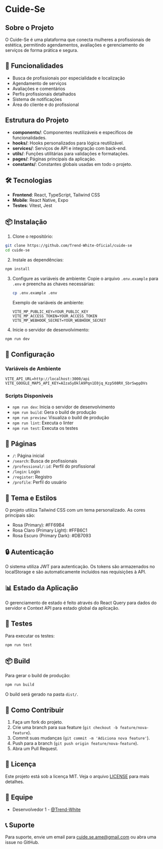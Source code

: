 # Cuide-Se

## Sobre o Projeto
O Cuide-Se é uma plataforma que conecta mulheres a profissionais de estética, permitindo agendamentos, avaliações e gerenciamento de serviços de forma prática e segura.

## 🚀 Funcionalidades

- Busca de profissionais por especialidade e localização
- Agendamento de serviços
- Avaliações e comentários
- Perfis profissionais detalhados
- Sistema de notificações
- Área do cliente e do profissional

## Estrutura do Projeto
- **components/**: Componentes reutilizáveis e específicos de funcionalidades.
- **hooks/**: Hooks personalizados para lógica reutilizável.
- **services/**: Serviços de API e integração com back-end.
- **utils/**: Funções utilitárias para validações e formatações.
- **pages/**: Páginas principais da aplicação.
- **constants/**: Constantes globais usadas em todo o projeto.

## 🛠️ Tecnologias

- **Frontend**: React, TypeScript, Tailwind CSS
- **Mobile**: React Native, Expo
- **Testes**: Vitest, Jest

## 📦 Instalação

1. Clone o repositório:
```bash
git clone https://github.com/Trend-White-Oficial/cuide-se
cd cuide-se
```

2. Instale as dependências:
```bash
npm install
```

3. Configure as variáveis de ambiente:
   Copie o arquivo `.env.example` para `.env` e preencha as chaves necessárias:
   ```bash
   cp .env.example .env
   ```

   Exemplo de variáveis de ambiente:
   ```env
   VITE_MP_PUBLIC_KEY=YOUR_PUBLIC_KEY
   VITE_MP_ACCESS_TOKEN=YOUR_ACCESS_TOKEN
   VITE_MP_WEBHOOK_SECRET=YOUR_WEBHOOK_SECRET
   ```

4. Inicie o servidor de desenvolvimento:
```bash
npm run dev
```

## 🔧 Configuração

### Variáveis de Ambiente

```env
VITE_API_URL=http://localhost:3000/api
VITE_GOOGLE_MAPS_API_KEY=AIzaSyDklA9Pqn1E0jq_Kzp508RX_SbrSwppDVs
```

### Scripts Disponíveis

- `npm run dev`: Inicia o servidor de desenvolvimento
- `npm run build`: Gera o build de produção
- `npm run preview`: Visualiza o build de produção
- `npm run lint`: Executa o linter
- `npm run test`: Executa os testes

## 📱 Páginas

- `/`: Página inicial
- `/search`: Busca de profissionais
- `/professional/:id`: Perfil do profissional
- `/login`: Login
- `/register`: Registro
- `/profile`: Perfil do usuário

## 🎨 Tema e Estilos

O projeto utiliza Tailwind CSS com um tema personalizado. As cores principais são:

- Rosa (Primary): #FF69B4
- Rosa Claro (Primary Light): #FFB6C1
- Rosa Escuro (Primary Dark): #DB7093

## 🔒 Autenticação

O sistema utiliza JWT para autenticação. Os tokens são armazenados no localStorage e são automaticamente incluídos nas requisições à API.

## 📊 Estado da Aplicação

O gerenciamento de estado é feito através do React Query para dados do servidor e Context API para estado global da aplicação.

## 🧪 Testes

Para executar os testes:

```bash
npm run test
```

## 📦 Build

Para gerar o build de produção:

```bash
npm run build
```

O build será gerado na pasta `dist/`.

## 🤝 Como Contribuir
1. Faça um fork do projeto.
2. Crie uma branch para sua feature (`git checkout -b feature/nova-feature`).
3. Commit suas mudanças (`git commit -m 'Adiciona nova feature'`).
4. Push para a branch (`git push origin feature/nova-feature`).
5. Abra um Pull Request.

## 📄 Licença
Este projeto está sob a licença MIT. Veja o arquivo [LICENSE](LICENSE) para mais detalhes.

## 👥 Equipe

- Desenvolvedor 1 - [@Trend-White](https://github.com/Trend-White-Oficial)

## 📞 Suporte

Para suporte, envie um email para cuide.se.ame@gmail.com ou abra uma issue no GitHub.
